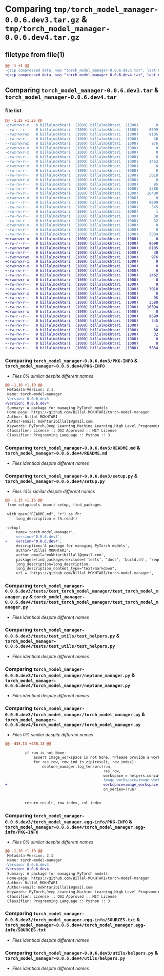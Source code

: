 # Comparing `tmp/torch_model_manager-0.0.6.dev3.tar.gz` & `tmp/torch_model_manager-0.0.6.dev4.tar.gz`

## filetype from file(1)

```diff
@@ -1 +1 @@
-gzip compressed data, was "torch_model_manager-0.0.6.dev3.tar", last modified: Wed Apr 24 10:57:22 2024, max compression
+gzip compressed data, was "torch_model_manager-0.0.6.dev4.tar", last modified: Wed Apr 24 11:02:09 2024, max compression
```

## Comparing `torch_model_manager-0.0.6.dev3.tar` & `torch_model_manager-0.0.6.dev4.tar`

### file list

```diff
@@ -1,25 +1,25 @@
-drwxrwxr-x   0 billalmokhtari  (1000) billalmokhtari  (1000)        0 2024-04-24 10:57:22.230338 torch_model_manager-0.0.6.dev3/
--rw-r--r--   0 billalmokhtari  (1000) billalmokhtari  (1000)     8699 2024-04-24 10:57:22.226338 torch_model_manager-0.0.6.dev3/PKG-INFO
--rwxrwxrwx   0 billalmokhtari  (1000) billalmokhtari  (1000)     8105 2024-04-24 08:45:48.000000 torch_model_manager-0.0.6.dev3/README.md
--rw-rw-r--   0 billalmokhtari  (1000) billalmokhtari  (1000)       38 2024-04-24 10:57:22.230338 torch_model_manager-0.0.6.dev3/setup.cfg
--rwxrwxrwx   0 billalmokhtari  (1000) billalmokhtari  (1000)      976 2024-04-24 10:57:15.000000 torch_model_manager-0.0.6.dev3/setup.py
-drwxrwxr-x   0 billalmokhtari  (1000) billalmokhtari  (1000)        0 2024-04-24 10:57:22.218337 torch_model_manager-0.0.6.dev3/tests/
-drwxrwxr-x   0 billalmokhtari  (1000) billalmokhtari  (1000)        0 2024-04-24 10:57:22.222338 torch_model_manager-0.0.6.dev3/tests/test_torch_model_manager/
--rw-rw-r--   0 billalmokhtari  (1000) billalmokhtari  (1000)        0 2024-04-24 08:45:48.000000 torch_model_manager-0.0.6.dev3/tests/test_torch_model_manager/__init__.py
--rw-rw-r--   0 billalmokhtari  (1000) billalmokhtari  (1000)     2462 2024-04-24 08:45:48.000000 torch_model_manager-0.0.6.dev3/tests/test_torch_model_manager/test_torch_model_manager.py
-drwxrwxr-x   0 billalmokhtari  (1000) billalmokhtari  (1000)        0 2024-04-24 10:57:22.222338 torch_model_manager-0.0.6.dev3/tests/test_utils/
--rw-rw-r--   0 billalmokhtari  (1000) billalmokhtari  (1000)        0 2024-04-24 08:45:48.000000 torch_model_manager-0.0.6.dev3/tests/test_utils/__init__.py
--rw-rw-r--   0 billalmokhtari  (1000) billalmokhtari  (1000)     3018 2024-04-24 08:45:48.000000 torch_model_manager-0.0.6.dev3/tests/test_utils/test_helpers.py
-drwxrwxr-x   0 billalmokhtari  (1000) billalmokhtari  (1000)        0 2024-04-24 10:57:22.226338 torch_model_manager-0.0.6.dev3/torch_model_manager/
--rw-rw-r--   0 billalmokhtari  (1000) billalmokhtari  (1000)       95 2024-04-24 08:45:48.000000 torch_model_manager-0.0.6.dev3/torch_model_manager/__init__.py
--rw-rw-r--   0 billalmokhtari  (1000) billalmokhtari  (1000)     3580 2024-04-24 08:45:48.000000 torch_model_manager-0.0.6.dev3/torch_model_manager/neptune_manager.py
--rw-rw-r--   0 billalmokhtari  (1000) billalmokhtari  (1000)    16400 2024-04-24 10:52:24.000000 torch_model_manager-0.0.6.dev3/torch_model_manager/torch_model_manager.py
-drwxrwxr-x   0 billalmokhtari  (1000) billalmokhtari  (1000)        0 2024-04-24 10:57:22.226338 torch_model_manager-0.0.6.dev3/torch_model_manager.egg-info/
--rw-r--r--   0 billalmokhtari  (1000) billalmokhtari  (1000)     8699 2024-04-24 10:57:22.000000 torch_model_manager-0.0.6.dev3/torch_model_manager.egg-info/PKG-INFO
--rw-rw-r--   0 billalmokhtari  (1000) billalmokhtari  (1000)      545 2024-04-24 10:57:22.000000 torch_model_manager-0.0.6.dev3/torch_model_manager.egg-info/SOURCES.txt
--rw-rw-r--   0 billalmokhtari  (1000) billalmokhtari  (1000)        1 2024-04-24 10:57:22.000000 torch_model_manager-0.0.6.dev3/torch_model_manager.egg-info/dependency_links.txt
--rw-rw-r--   0 billalmokhtari  (1000) billalmokhtari  (1000)       30 2024-04-24 10:57:22.000000 torch_model_manager-0.0.6.dev3/torch_model_manager.egg-info/requires.txt
--rw-rw-r--   0 billalmokhtari  (1000) billalmokhtari  (1000)       32 2024-04-24 10:57:22.000000 torch_model_manager-0.0.6.dev3/torch_model_manager.egg-info/top_level.txt
-drwxrwxr-x   0 billalmokhtari  (1000) billalmokhtari  (1000)        0 2024-04-24 10:57:22.226338 torch_model_manager-0.0.6.dev3/utils/
--rw-rw-r--   0 billalmokhtari  (1000) billalmokhtari  (1000)        0 2024-04-24 08:45:48.000000 torch_model_manager-0.0.6.dev3/utils/__init__.py
--rw-rw-r--   0 billalmokhtari  (1000) billalmokhtari  (1000)     5834 2024-04-24 10:50:30.000000 torch_model_manager-0.0.6.dev3/utils/helpers.py
+drwxrwxr-x   0 billalmokhtari  (1000) billalmokhtari  (1000)        0 2024-04-24 11:02:09.715074 torch_model_manager-0.0.6.dev4/
+-rw-r--r--   0 billalmokhtari  (1000) billalmokhtari  (1000)     8699 2024-04-24 11:02:09.715074 torch_model_manager-0.0.6.dev4/PKG-INFO
+-rwxrwxrwx   0 billalmokhtari  (1000) billalmokhtari  (1000)     8105 2024-04-24 08:45:48.000000 torch_model_manager-0.0.6.dev4/README.md
+-rw-rw-r--   0 billalmokhtari  (1000) billalmokhtari  (1000)       38 2024-04-24 11:02:09.715074 torch_model_manager-0.0.6.dev4/setup.cfg
+-rwxrwxrwx   0 billalmokhtari  (1000) billalmokhtari  (1000)      976 2024-04-24 11:02:06.000000 torch_model_manager-0.0.6.dev4/setup.py
+drwxrwxr-x   0 billalmokhtari  (1000) billalmokhtari  (1000)        0 2024-04-24 11:02:09.707074 torch_model_manager-0.0.6.dev4/tests/
+drwxrwxr-x   0 billalmokhtari  (1000) billalmokhtari  (1000)        0 2024-04-24 11:02:09.707074 torch_model_manager-0.0.6.dev4/tests/test_torch_model_manager/
+-rw-rw-r--   0 billalmokhtari  (1000) billalmokhtari  (1000)        0 2024-04-24 08:45:48.000000 torch_model_manager-0.0.6.dev4/tests/test_torch_model_manager/__init__.py
+-rw-rw-r--   0 billalmokhtari  (1000) billalmokhtari  (1000)     2462 2024-04-24 08:45:48.000000 torch_model_manager-0.0.6.dev4/tests/test_torch_model_manager/test_torch_model_manager.py
+drwxrwxr-x   0 billalmokhtari  (1000) billalmokhtari  (1000)        0 2024-04-24 11:02:09.707074 torch_model_manager-0.0.6.dev4/tests/test_utils/
+-rw-rw-r--   0 billalmokhtari  (1000) billalmokhtari  (1000)        0 2024-04-24 08:45:48.000000 torch_model_manager-0.0.6.dev4/tests/test_utils/__init__.py
+-rw-rw-r--   0 billalmokhtari  (1000) billalmokhtari  (1000)     3018 2024-04-24 08:45:48.000000 torch_model_manager-0.0.6.dev4/tests/test_utils/test_helpers.py
+drwxrwxr-x   0 billalmokhtari  (1000) billalmokhtari  (1000)        0 2024-04-24 11:02:09.711074 torch_model_manager-0.0.6.dev4/torch_model_manager/
+-rw-rw-r--   0 billalmokhtari  (1000) billalmokhtari  (1000)       95 2024-04-24 08:45:48.000000 torch_model_manager-0.0.6.dev4/torch_model_manager/__init__.py
+-rw-rw-r--   0 billalmokhtari  (1000) billalmokhtari  (1000)     3580 2024-04-24 08:45:48.000000 torch_model_manager-0.0.6.dev4/torch_model_manager/neptune_manager.py
+-rw-rw-r--   0 billalmokhtari  (1000) billalmokhtari  (1000)    16394 2024-04-24 11:01:59.000000 torch_model_manager-0.0.6.dev4/torch_model_manager/torch_model_manager.py
+drwxrwxr-x   0 billalmokhtari  (1000) billalmokhtari  (1000)        0 2024-04-24 11:02:09.715074 torch_model_manager-0.0.6.dev4/torch_model_manager.egg-info/
+-rw-r--r--   0 billalmokhtari  (1000) billalmokhtari  (1000)     8699 2024-04-24 11:02:09.000000 torch_model_manager-0.0.6.dev4/torch_model_manager.egg-info/PKG-INFO
+-rw-rw-r--   0 billalmokhtari  (1000) billalmokhtari  (1000)      545 2024-04-24 11:02:09.000000 torch_model_manager-0.0.6.dev4/torch_model_manager.egg-info/SOURCES.txt
+-rw-rw-r--   0 billalmokhtari  (1000) billalmokhtari  (1000)        1 2024-04-24 11:02:09.000000 torch_model_manager-0.0.6.dev4/torch_model_manager.egg-info/dependency_links.txt
+-rw-rw-r--   0 billalmokhtari  (1000) billalmokhtari  (1000)       30 2024-04-24 11:02:09.000000 torch_model_manager-0.0.6.dev4/torch_model_manager.egg-info/requires.txt
+-rw-rw-r--   0 billalmokhtari  (1000) billalmokhtari  (1000)       32 2024-04-24 11:02:09.000000 torch_model_manager-0.0.6.dev4/torch_model_manager.egg-info/top_level.txt
+drwxrwxr-x   0 billalmokhtari  (1000) billalmokhtari  (1000)        0 2024-04-24 11:02:09.715074 torch_model_manager-0.0.6.dev4/utils/
+-rw-rw-r--   0 billalmokhtari  (1000) billalmokhtari  (1000)        0 2024-04-24 08:45:48.000000 torch_model_manager-0.0.6.dev4/utils/__init__.py
+-rw-rw-r--   0 billalmokhtari  (1000) billalmokhtari  (1000)     5834 2024-04-24 10:50:30.000000 torch_model_manager-0.0.6.dev4/utils/helpers.py
```

### Comparing `torch_model_manager-0.0.6.dev3/PKG-INFO` & `torch_model_manager-0.0.6.dev4/PKG-INFO`

 * *Files 0% similar despite different names*

```diff
@@ -1,10 +1,10 @@
 Metadata-Version: 2.1
 Name: torch-model-manager
-Version: 0.0.6.dev3
+Version: 0.0.6.dev4
 Summary: A package for managing PyTorch models
 Home-page: https://github.com/Billal-MOKHTARI/torch-model-manager
 Author: Billal MOKHTARI
 Author-email: mokhtaribillal1@gmail.com
 Keywords: PyTorch,Deep Learning,Machine Learning,High Level Programming
 Classifier: License :: OSI Approved :: MIT License
 Classifier: Programming Language :: Python :: 3
```

### Comparing `torch_model_manager-0.0.6.dev3/README.md` & `torch_model_manager-0.0.6.dev4/README.md`

 * *Files identical despite different names*

### Comparing `torch_model_manager-0.0.6.dev3/setup.py` & `torch_model_manager-0.0.6.dev4/setup.py`

 * *Files 13% similar despite different names*

```diff
@@ -1,15 +1,15 @@
 from setuptools import setup, find_packages
 
 with open("README.md", "r") as fh:
     long_description = fh.read()
 
 setup(
     name='torch-model-manager',
-    version='0.0.6.dev3',
+    version='0.0.6.dev4',
     description='A package for managing PyTorch models',
     author='Billal MOKHTARI',
     author_email='mokhtaribillal1@gmail.com',
     packages=find_packages(exclude=['tests', 'docs', 'build.sh', 'requirements.sh', 'resources.md']),
     long_description=long_description,
     long_description_content_type="text/markdown",
     url = 'https://github.com/Billal-MOKHTARI/torch-model-manager',
```

### Comparing `torch_model_manager-0.0.6.dev3/tests/test_torch_model_manager/test_torch_model_manager.py` & `torch_model_manager-0.0.6.dev4/tests/test_torch_model_manager/test_torch_model_manager.py`

 * *Files identical despite different names*

### Comparing `torch_model_manager-0.0.6.dev3/tests/test_utils/test_helpers.py` & `torch_model_manager-0.0.6.dev4/tests/test_utils/test_helpers.py`

 * *Files identical despite different names*

### Comparing `torch_model_manager-0.0.6.dev3/torch_model_manager/neptune_manager.py` & `torch_model_manager-0.0.6.dev4/torch_model_manager/neptune_manager.py`

 * *Files identical despite different names*

### Comparing `torch_model_manager-0.0.6.dev3/torch_model_manager/torch_model_manager.py` & `torch_model_manager-0.0.6.dev4/torch_model_manager/torch_model_manager.py`

 * *Files 0% similar despite different names*

```diff
@@ -438,13 +438,13 @@
 
         if run is not None:
             assert image_workspace is not None, "Please provide a workspace name for the images"
             for res_row, row_ind in zip(result, row_index):
                 neptune_manager.log_tensors(run, 
                                             res_row, 
                                             workspace = helpers.concatenate_with_character(col_index, f"{row_ind} -> ", mode='pre'), 
-                                            image_workspace=image_workspace, 
+                                            workspace=image_workspace, 
                                             on_series=True)
                 
 
         return result, row_index, col_index
```

### Comparing `torch_model_manager-0.0.6.dev3/torch_model_manager.egg-info/PKG-INFO` & `torch_model_manager-0.0.6.dev4/torch_model_manager.egg-info/PKG-INFO`

 * *Files 0% similar despite different names*

```diff
@@ -1,10 +1,10 @@
 Metadata-Version: 2.1
 Name: torch-model-manager
-Version: 0.0.6.dev3
+Version: 0.0.6.dev4
 Summary: A package for managing PyTorch models
 Home-page: https://github.com/Billal-MOKHTARI/torch-model-manager
 Author: Billal MOKHTARI
 Author-email: mokhtaribillal1@gmail.com
 Keywords: PyTorch,Deep Learning,Machine Learning,High Level Programming
 Classifier: License :: OSI Approved :: MIT License
 Classifier: Programming Language :: Python :: 3
```

### Comparing `torch_model_manager-0.0.6.dev3/torch_model_manager.egg-info/SOURCES.txt` & `torch_model_manager-0.0.6.dev4/torch_model_manager.egg-info/SOURCES.txt`

 * *Files identical despite different names*

### Comparing `torch_model_manager-0.0.6.dev3/utils/helpers.py` & `torch_model_manager-0.0.6.dev4/utils/helpers.py`

 * *Files identical despite different names*

